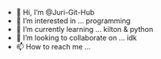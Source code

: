 - 👋 Hi, I’m @Juri-Git-Hub
- 👀 I’m interested in ... programming
- 🌱 I’m currently learning ... kilton & python
- 💞️ I’m looking to collaborate on ... idk
- 📫 How to reach me ...

<!---
Juri-Git-Hub/Juri-Git-Hub is a ✨ special ✨ repository because its `README.md` (this file) appears on your GitHub profile.
You can click the Preview link to take a look at your changes.
--->
